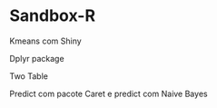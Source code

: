 # Sandbox-R

Kmeans com Shiny 

Dplyr package

Two Table 

Predict com pacote Caret e predict com Naive Bayes 
